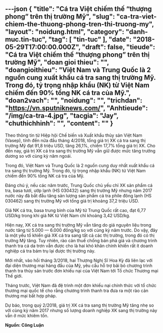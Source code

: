 ---json
{
    "title": "Cá tra Việt chiếm thế “thượng phong” trên thị trường Mỹ",
    "slug": "ca-tra-viet-chiem-the-thuong-phong-tren-thi-truong-my",
    "layout": "noidung.html",
    "category": "danh-muc.tin-tuc",
    "tag": [
        "tin-tuc"
    ],
    "date": "2018-05-29T17:00:00.000Z",
    "draft": false,
    "tieude": "Cá tra Việt chiếm thế “thượng phong” trên thị trường Mỹ",
    "doan gioi thieu": "",
    "doangioithieu": "Việt Nam và Trung Quốc là 2 nguồn cung xuất khẩu cá tra sang thị trường Mỹ. Trong đó, tỷ trọng nhập khẩu (NK) từ Việt Nam chiếm đến 90% tổng NK cá tra của Mỹ.",
    "doan2vach": "",
    "noidung": "",
    "trichdan": "https://vn.sputniknews.com/",
    "Anhtieude": "/img/ca-tra-4.jpg",
    "tacgia": "Jay",
    "chuthichhinh": "",
    "__content__": ""
}
---
<p><span style="font-size:14px">Theo th&ocirc;ng tin từ Hiệp hội Chế biến v&agrave; Xuất khẩu thủy sản Việt Nam (Vasep), t&iacute;nh đến nửa đầu th&aacute;ng 4/2018, tổng gi&aacute; trị XK c&aacute; tra sang thị trường Mỹ đạt 91,8 triệu USD, tăng 26,1%, chiếm 17,7% tổng gi&aacute; trị XK. Cho đến nay, gi&aacute; trị XK c&aacute; tra sang thị trường Mỹ vẫn giữ được mức tăng trưởng dương so với c&ugrave;ng kỳ năm ngo&aacute;i.</span></p>

<p><span style="font-size:14px">Trong đ&oacute;, Việt Nam v&agrave; Trung Quốc l&agrave; 2 nguồn cung duy nhất xuất khẩu c&aacute; tra sang thị trường Mỹ. Trong đ&oacute;, tỷ trọng nhập khẩu (NK) từ Việt Nam chiếm đến 90% tổng NK c&aacute; tra của Mỹ.</span></p>

<p><span style="font-size:14px">Đ&aacute;ng ch&uacute; &yacute;, nếu c&aacute;c năm trước, Trung Quốc chủ yếu chỉ XK sản phẩm c&aacute; tra, basa tươi, ướp lạnh (HS 030432) sang thị trường Mỹ nhưng năm 2017 nước n&agrave;y đ&atilde; bắt đầu tăng sản lượng sản phẩm c&aacute; tra phile đ&ocirc;ng lạnh (HS 030462) sang thị trường Mỹ với tổng gi&aacute; trị khoảng 37,2 triệu USD.</span></p>

<p><span style="font-size:14px">Gi&aacute; NK c&aacute; tra, basa trung b&igrave;nh của Mỹ từ Trung Quốc rất cao, đạt 6,77 USD/kg trong khi gi&aacute; NK từ Việt Nam chỉ khoảng 3,42 USD/kg.</span></p>

<p><span style="font-size:14px">Hiện nay, XK c&aacute; tra sang thị trường Mỹ vẫn tăng do gi&aacute; nguy&ecirc;n liệu trong nước tăng từ 5.000&nbsp;&mdash; 6.000 đồng/kg so với c&ugrave;ng kỳ năm trước. Do vậy, đ&acirc;y l&agrave; một yếu tố khiến gi&aacute; XK c&aacute; tra sang tất cả c&aacute;c thị trường, trong đ&oacute; c&oacute; thị trường Mỹ tăng. Tuy nhi&ecirc;n, r&agrave;o cản thuế chống b&aacute;n ph&aacute; gi&aacute; v&agrave; chương tr&igrave;nh thanh tra c&aacute; da trơn vẫn được cho l&agrave; hai kh&oacute; khăn ch&iacute;nh khiến rất &iacute;t doanh nghiệp c&aacute; tra b&aacute;m trụ lại được thị trường n&agrave;y.</span></p>

<p><span style="font-size:14px">Mới nhất, v&agrave;o hồi th&aacute;ng 3/2018, hai Thượng Nghị Sĩ Hoa Kỳ đ&atilde; li&ecirc;n lạc với đại diện thương mại h&agrave;ng đầu của Mỹ, y&ecirc;u cầu hỗ trợ b&atilde;i bỏ chương tr&igrave;nh thanh tra thủy sản trước đơn khiếu nại của Việt Nam tới Tổ chức Thương mại Thế giới.</span></p>

<p><span style="font-size:14px">Th&aacute;ng trước, Việt Nam đ&atilde; đệ tr&igrave;nh một đơn khiếu nại ch&iacute;nh thức với tổ chức thương mại quốc tế cho rằng chương tr&igrave;nh thanh tra đưa ra một r&agrave;o cản thương mại bất hợp ph&aacute;p.</span></p>

<p><span style="font-size:14px">Dự b&aacute;o, trong qu&yacute; 2/2018, gi&aacute; trị XK c&aacute; tra sang thị trường Mỹ tăng nhẹ so với c&ugrave;ng kỳ năm 2017 nhưng số lượng doanh nghiệp XK sang thị trường n&agrave;y vẫn ở mức khi&ecirc;m tốn.</span></p>

<p><span style="font-size:14px"><strong>Nguồn: C&ocirc;ng Luận</strong></span></p>
